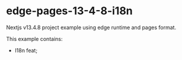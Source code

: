 # edge-pages-13-4-8-i18n
Nextjs v13.4.8 project example using edge runtime and pages format.

This example contains:
* I18n feat;